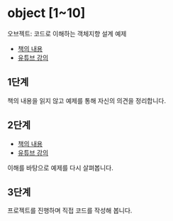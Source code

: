 # object [1~10]
오브젝트: 코드로 이해하는 객체지향 설계 예제

* [책의 내용](https://wikibook.co.kr/object/)
* [유튜브 강의](https://www.youtube.com/watch?v=sWyZUzQW3IM&list=PLBNdLLaRx_rI-UsVIGeWX_iv-e8cxpLxS)

## 1단계
책의 내용을 읽지 않고 예제를 통해 자신의 의견을 정리합니다.

## 2단계 
* [책의 내용](https://wikibook.co.kr/object/)
* [유튜브 강의](https://www.youtube.com/watch?v=sWyZUzQW3IM&list=PLBNdLLaRx_rI-UsVIGeWX_iv-e8cxpLxS)

이해를 바탕으로 예제를 다시 살펴봅니다.


## 3단계 
프로젝트를 진행하며 직접 코드를 작성해 봅니다.
